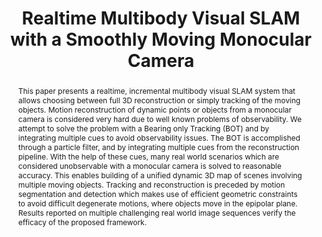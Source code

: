 ---
layout: project-page-new
title: "Realtime Multibody Visual SLAM with a Smoothly Moving Monocular Camera"
authors:
  - name: Abhijit Kundu
    sup: #
  - name: K Madhava Krishna
    sup: #
  - name: C. V. Jawahar
    sup: #
affiliations:
  - name: IIIT Hyderabad, India
    link: https://robotics.iiit.ac.in
    sup: 1
permalink: publications/2011/Kundu_Realtime-Multibody-Visual-SLAM
abstract: "This paper presents a realtime, incremental multibody visual SLAM system that allows choosing between full 3D reconstruction or simply tracking of the moving objects. Motion reconstruction of dynamic points or objects from a monocular camera is considered very hard due to well known problems of observability. We attempt to solve the problem with a Bearing only Tracking (BOT) and by integrating multiple cues to avoid observability issues. The BOT is accomplished through a particle filter, and by integrating multiple cues from the reconstruction pipeline. With
the help of these cues, many real world scenarios which are considered unobservable with a monocular camera is solved to reasonable accuracy. This enables building of a unified dynamic 3D map of scenes involving multiple moving objects. Tracking and reconstruction is preceded by motion segmentation and detection which makes use of efficient geometric constraints to avoid difficult degenerate motions, where objects move in the epipolar plane. Results reported on multiple challenging real world image sequences verify the efficacy of the proposed framework."
paper: https://robotics.iiit.ac.in/uploads/Main/Publications/abhijit_etal_iccv2011.pdf
# iframe: https://www.youtube.com/embed/jhjskX4FQwA

---